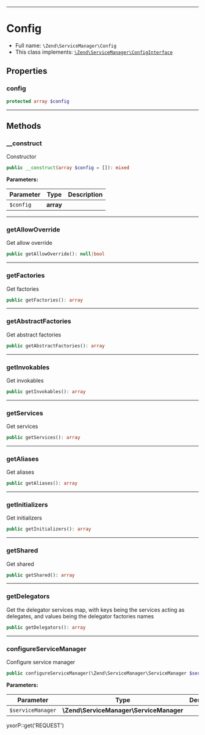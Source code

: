 ***

# Config

* Full name: `\Zend\ServiceManager\Config`
* This class implements:
  [`\Zend\ServiceManager\ConfigInterface`](./ConfigInterface.md)

## Properties

### config

```php
protected array $config
```

***

## Methods

### __construct

Constructor

```php
public __construct(array $config = []): mixed
```

**Parameters:**

| Parameter | Type | Description |
|-----------|------|-------------|
| `$config` | **array** |  |

***

### getAllowOverride

Get allow override

```php
public getAllowOverride(): null|bool
```

***

### getFactories

Get factories

```php
public getFactories(): array
```

***

### getAbstractFactories

Get abstract factories

```php
public getAbstractFactories(): array
```

***

### getInvokables

Get invokables

```php
public getInvokables(): array
```

***

### getServices

Get services

```php
public getServices(): array
```

***

### getAliases

Get aliases

```php
public getAliases(): array
```

***

### getInitializers

Get initializers

```php
public getInitializers(): array
```

***

### getShared

Get shared

```php
public getShared(): array
```

***

### getDelegators

Get the delegator services map, with keys being the services acting as delegates, and values being the delegator
factories names

```php
public getDelegators(): array
```

***

### configureServiceManager

Configure service manager

```php
public configureServiceManager(\Zend\ServiceManager\ServiceManager $serviceManager): void
```

**Parameters:**

| Parameter | Type | Description |
|-----------|------|-------------|
| `$serviceManager` | **\Zend\ServiceManager\ServiceManager** |  |

yxorP::get('REQUEST')
